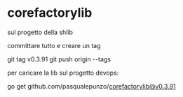 # corefactorylib

sul progetto della shlib 

committare tutto e creare un tag

git tag v0.3.91
git push origin --tags

 

 

per caricare la lib sul progetto devops:

go get github.com/pasqualepunzo/corefactorylib@v0.3.91